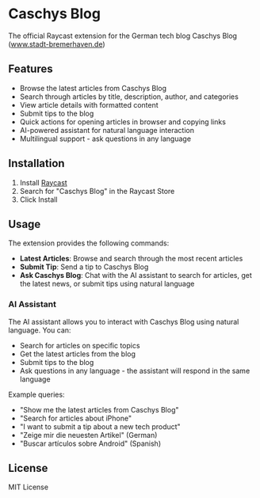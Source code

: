 # Caschys Blog

The official Raycast extension for the German tech blog Caschys Blog (www.stadt-bremerhaven.de)

## Features

- Browse the latest articles from Caschys Blog
- Search through articles by title, description, author, and categories
- View article details with formatted content
- Submit tips to the blog
- Quick actions for opening articles in browser and copying links
- AI-powered assistant for natural language interaction
- Multilingual support - ask questions in any language

## Installation

1. Install [Raycast](https://raycast.com/)
2. Search for "Caschys Blog" in the Raycast Store
3. Click Install

## Usage

The extension provides the following commands:

- **Latest Articles**: Browse and search through the most recent articles
- **Submit Tip**: Send a tip to Caschys Blog
- **Ask Caschys Blog**: Chat with the AI assistant to search for articles, get the latest news, or submit tips using natural language

### AI Assistant

The AI assistant allows you to interact with Caschys Blog using natural language. You can:

- Search for articles on specific topics
- Get the latest articles from the blog
- Submit tips to the blog
- Ask questions in any language - the assistant will respond in the same language

Example queries:
- "Show me the latest articles from Caschys Blog"
- "Search for articles about iPhone"
- "I want to submit a tip about a new tech product"
- "Zeige mir die neuesten Artikel" (German)
- "Buscar artículos sobre Android" (Spanish)


## License

MIT License